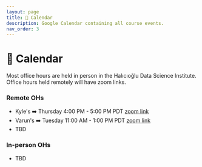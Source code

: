 ```yaml
---
layout: page
title: 📆 Calendar
description: Google Calendar containing all course events.
nav_order: 3
---
```


# 📆 Calendar

Most office hours are held in person in the Halıcıoğlu Data Science Institute. Office hours held remotely will have zoom links.

### Remote OHs
- Kyle's ➡️ Thursday 4:00 PM - 5:00 PM PDT [zoom link](https://ucsd.zoom.us/j/4288626123?pwd=TWpyQW5nZkpUTWJvU0YzejQyY25Sdz09)
- Varun's ➡️ Tuesday 11:00 AM - 1:00 PM PDT [zoom link]()
- TBD

### In-person OHs
- TBD
